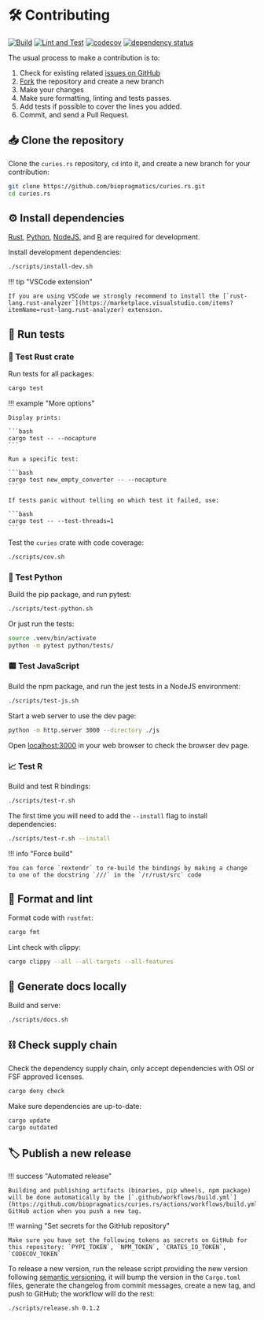 # 🛠️ Contributing

[![Build](https://github.com/biopragmatics/curies.rs/actions/workflows/build.yml/badge.svg)](https://github.com/biopragmatics/curies.rs/actions/workflows/build.yml) [![Lint and Test](https://github.com/biopragmatics/curies.rs/actions/workflows/test.yml/badge.svg)](https://github.com/biopragmatics/curies.rs/actions/workflows/test.yml) [![codecov](https://codecov.io/gh/biopragmatics/curies.rs/graph/badge.svg?token=BF15PSO6GN)](https://codecov.io/gh/biopragmatics/curies.rs) [![dependency status](https://deps.rs/repo/github/biopragmatics/curies.rs/status.svg)](https://deps.rs/repo/github/biopragmatics/curies.rs)

The usual process to make a contribution is to:

1. Check for existing related [issues on GitHub](https://github.com/biopragmatics/curies.rs/issues)
2. [Fork](https://github.com/biopragmatics/curies.rs/fork) the repository and create a new branch
3. Make your changes
4. Make sure formatting, linting and tests passes.
5. Add tests if possible to cover the lines you added.
6. Commit, and send a Pull Request.


## 📥️ Clone the repository

Clone the `curies.rs` repository, `cd` into it, and create a new branch for your contribution:

```bash
git clone https://github.com/biopragmatics/curies.rs.git
cd curies.rs
```

## ⚙️ Install dependencies

[Rust](https://www.rust-lang.org/tools/install), [Python](https://www.python.org/downloads/), [NodeJS](https://nodejs.org/en/download), and [R](https://www.r-project.org/) are required for development.

Install development dependencies:

```bash
./scripts/install-dev.sh
```

!!! tip "VSCode extension"

    If you are using VSCode we strongly recommend to install the [`rust-lang.rust-analyzer`](https://marketplace.visualstudio.com/items?itemName=rust-lang.rust-analyzer) extension.

## 🧪 Run tests

### 🦀 Test Rust crate

Run tests for all packages:

```bash
cargo test
```

!!! example "More options"

    Display prints:

    ```bash
    cargo test -- --nocapture
    ```

    Run a specific test:

    ```bash
    cargo test new_empty_converter -- --nocapture
    ```

    If tests panic without telling on which test it failed, use:

    ```bash
    cargo test -- --test-threads=1
    ```



Test the `curies` crate with code coverage:

```bash
./scripts/cov.sh
```

### 🐍 Test Python

Build the pip package, and run pytest:

```bash
./scripts/test-python.sh
```

Or just run the tests:

```bash
source .venv/bin/activate
python -m pytest python/tests/
```

### 🟨 Test JavaScript

Build the npm package, and run the jest tests in a NodeJS environment:

```bash
./scripts/test-js.sh
```

Start a web server to use the dev page:

```bash
python -m http.server 3000 --directory ./js
```

Open [localhost:3000](http://localhost:3000) in your web browser to check the browser dev page.

### 📈 Test R

Build and test R bindings:

```bash
./scripts/test-r.sh
```

The first time you will need to add the `--install` flag to install dependencies:

```bash
./scripts/test-r.sh --install
```

!!! info "Force build"

    You can force `rextendr` to re-build the bindings by making a change to one of the docstring `///` in the `/r/rust/src` code


## 🧹 Format and lint

Format code with `rustfmt`:

```bash
cargo fmt
```

Lint check with clippy:

```bash
cargo clippy --all --all-targets --all-features
```

## 📖 Generate docs locally

Build and serve:

```bash
./scripts/docs.sh
```

## ️⛓️ Check supply chain

Check the dependency supply chain, only accept dependencies with OSI or FSF approved licenses.

```bash
cargo deny check
```

Make sure dependencies are up-to-date:

```bash
cargo update
cargo outdated
```

## 🏷️ Publish a new release

!!! success "Automated release"

    Building and publishing artifacts (binaries, pip wheels, npm package) will be done automatically by the [`.github/workflows/build.yml`](https://github.com/biopragmatics/curies.rs/actions/workflows/build.yml) GitHub action when you push a new tag.

!!! warning "Set secrets for the GitHub repository"

    Make sure you have set the following tokens as secrets on GitHub for this repository: `PYPI_TOKEN`, `NPM_TOKEN`, `CRATES_IO_TOKEN`, `CODECOV_TOKEN`

To release a new version, run the release script providing the new version following [semantic versioning](https://semver.org), it will bump the version in the `Cargo.toml` files, generate the changelog from commit messages, create a new tag, and push to GitHub; the workflow will do the rest:

```bash
./scripts/release.sh 0.1.2
```
